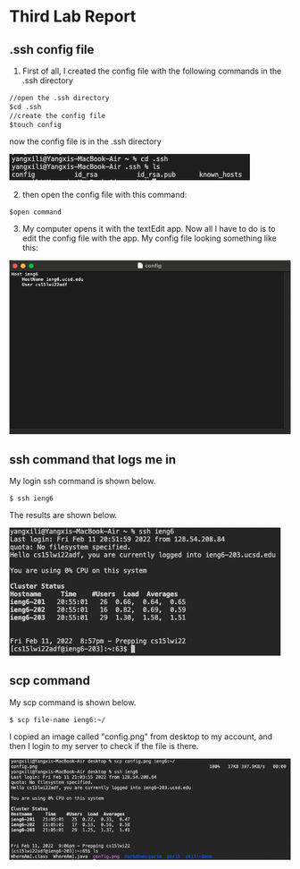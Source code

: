 # Third Lab Report

## .ssh config file

1) First of all, I created the config file with the following commands in the .ssh directory
```
//open the .ssh directory
$cd .ssh
//create the config file
$touch config
```
now the config file is in the .ssh directory

![image](screenshots3/config-terminal.png)

2) then open the config file with this command:
```
$open command
```

3) My computer opens it with the textEdit app. Now all I have to do is to edit the config file with the app. My config file looking something like this:

![image](screenshots3/config.png)

## ssh command that logs me in

My login ssh command is shown below. 

```
$ ssh ieng6
```
The results are shown below.

![image](screenshots3/ssh-command.png)
## scp command

My scp command is shown below.

```
$ scp file-name ieng6:~/
```

I copied an image called "config.png" from desktop to my account, and then I login to my server to check if the file is there.

![image](screenshots3/scp-command.png)